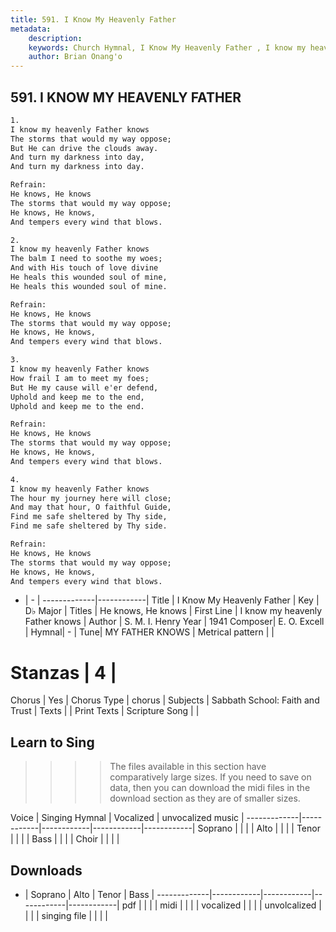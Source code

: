 ```yaml
---
title: 591. I Know My Heavenly Father 
metadata:
    description: 
    keywords: Church Hymnal, I Know My Heavenly Father , I know my heavenly Father knows, He knows, He knows
    author: Brian Onang'o
---
```



## 591. I KNOW MY HEAVENLY FATHER 

```txt
1.
I know my heavenly Father knows 
The storms that would my way oppose; 
But He can drive the clouds away. 
And turn my darkness into day, 
And turn my darkness into day. 

Refrain:
He knows, He knows 
The storms that would my way oppose; 
He knows, He knows, 
And tempers every wind that blows. 

2.
I know my heavenly Father knows 
The balm I need to soothe my woes; 
And with His touch of love divine 
He heals this wounded soul of mine, 
He heals this wounded soul of mine. 

Refrain:
He knows, He knows 
The storms that would my way oppose; 
He knows, He knows, 
And tempers every wind that blows. 

3.
I know my heavenly Father knows 
How frail I am to meet my foes; 
But He my cause will e'er defend, 
Uphold and keep me to the end, 
Uphold and keep me to the end. 

Refrain:
He knows, He knows 
The storms that would my way oppose; 
He knows, He knows, 
And tempers every wind that blows. 

4.
I know my heavenly Father knows 
The hour my journey here will close; 
And may that hour, O faithful Guide, 
Find me safe sheltered by Thy side, 
Find me safe sheltered by Thy side.

Refrain:
He knows, He knows 
The storms that would my way oppose; 
He knows, He knows, 
And tempers every wind that blows. 

```

- |   -  |
-------------|------------|
Title | I Know My Heavenly Father  |
Key | D♭ Major |
Titles | He knows, He knows |
First Line | I know my heavenly Father knows |
Author | S. M. I. Henry
Year | 1941
Composer| E. O. Excell |
Hymnal|  - |
Tune| MY FATHER KNOWS |
Metrical pattern | |
# Stanzas | 4 |
Chorus | Yes |
Chorus Type | chorus |
Subjects | Sabbath School: Faith and Trust |
Texts |  |
Print Texts | 
Scripture Song |  |
  
## Learn to Sing

>>>> The files available in this section have comparatively large sizes. If you need to save on data, then you can download the midi files in the download section as they are of smaller sizes.

Voice |  Singing Hymnal | Vocalized | unvocalized music |
-------------|------------|------------|------------|------------|
Soprano | | | |
Alto | | | |
Tenor | | | |
Bass | | | |
Choir | | | |

## Downloads

- |  Soprano | Alto | Tenor | Bass |
-------------|------------|------------|------------|------------|
pdf | | | |
midi | | | |
vocalized | | | |
unvolcalized | | | |
singing file | | | |
  